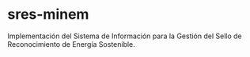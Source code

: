 # sres-minem
Implementación del Sistema de Información para la Gestión del Sello de Reconocimiento de Energía Sostenible.
